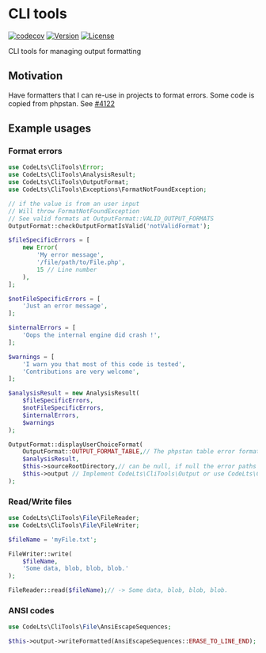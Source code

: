 # CLI tools

[![codecov](https://codecov.io/gh/code-lts/cli-tools/branch/main/graph/badge.svg?branch=main)](https://codecov.io/gh/code-lts/cli-tools?branch=main)
[![Version](https://poser.pugx.org/code-lts/cli-tools/version)](//packagist.org/packages/code-lts/cli-tools)
[![License](https://poser.pugx.org/code-lts/cli-tools/license)](//packagist.org/packages/code-lts/cli-tools)

CLI tools for managing output formatting

## Motivation

Have formatters that I can re-use in projects to format errors.
Some code is copied from phpstan. See [#4122](https://github.com/phpstan/phpstan/issues/4122)

## Example usages

### Format errors

```php
use CodeLts\CliTools\Error;
use CodeLts\CliTools\AnalysisResult;
use CodeLts\CliTools\OutputFormat;
use CodeLts\CliTools\Exceptions\FormatNotFoundException;

// if the value is from an user input
// Will throw FormatNotFoundException
// See valid formats at OutputFormat::VALID_OUTPUT_FORMATS
OutputFormat::checkOutputFormatIsValid('notValidFormat');

$fileSpecificErrors = [
    new Error(
        'My error message',
        '/file/path/to/File.php',
        15 // Line number
    ),
];

$notFileSpecificErrors = [
    'Just an error message',
];

$internalErrors = [
    'Oops the internal engine did crash !',
];

$warnings = [
    'I warn you that most of this code is tested',
    'Contributions are very welcome',
];

$analysisResult = new AnalysisResult(
    $fileSpecificErrors,
    $notFileSpecificErrors,
    $internalErrors,
    $warnings
);

OutputFormat::displayUserChoiceFormat(
    OutputFormat::OUTPUT_FORMAT_TABLE,// The phpstan table error format, you can have a lot more formats in OutputFormat::VALID_OUTPUT_FORMATS
    $analysisResult,
    $this->sourceRootDirectory,// can be null, if null the error paths will not be pretty and will be displayed as given
    $this->output // Implement CodeLts\CliTools\Output or use CodeLts\CliTools\Symfony\SymfonyOutput
);
```

### Read/Write files

```php
use CodeLts\CliTools\File\FileReader;
use CodeLts\CliTools\File\FileWriter;

$fileName = 'myFile.txt';

FileWriter::write(
    $fileName,
    'Some data, blob, blob, blob.'
);

FileReader::read($fileName);// -> Some data, blob, blob, blob.
```

### ANSI codes

```php
use CodeLts\CliTools\File\AnsiEscapeSequences;

$this->output->writeFormatted(AnsiEscapeSequences::ERASE_TO_LINE_END);
```
